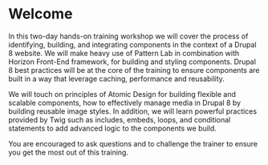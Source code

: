 # Welcome

In this two-day hands-on training workshop we will cover the process of identifying, building, and integrating components in the context of a Drupal 8 website.  We will make heavy use of Pattern Lab in combination with Horizon Front-End framework, for building and styling components. Drupal 8 best practices will be at the core of the training to ensure components are built in a way that leverage caching, performance and reusability.

We will touch on principles of Atomic Design for building flexible and scalable components, how to effectively manage media in Drupal 8 by building reusable image styles.  In addition, we will learn powerful practices provided by Twig such as includes, embeds, loops, and conditional statements to add advanced logic to the components we build.

You are encouraged to ask questions and to challenge the trainer to ensure you get the most out of this training.
